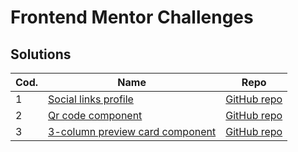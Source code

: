 # Frontend Mentor Challenges

## Solutions

| Cod. | Name                                                                                                   | Repo                                                                                              |
| ---- | ------------------------------------------------------------------------------------------------------ | ------------------------------------------------------------------------------------------------- |
| 1    | [Social links profile](https://raphaelperfi.github.io/frontendmentor/newbie/sociallinksprofile)        | [GitHub repo](https://github.com/raphaelperfi/frontendmentor/tree/main/newbie/sociallinksprofile) |
| 2    | [Qr code component](https://raphaelperfi.github.io/frontendmentor/newbie/qrcodecomponent)              | [GitHub repo](https://github.com/raphaelperfi/frontendmentor/tree/main/newbie/qrcodecomponent)    |
| 3    | [3-column preview card component](https://raphaelperfi.github.io/frontendmentor/newbie/3columnpreview) | [GitHub repo](https://github.com/raphaelperfi/frontendmentor/tree/main/newbie/3columnpreview)     |
